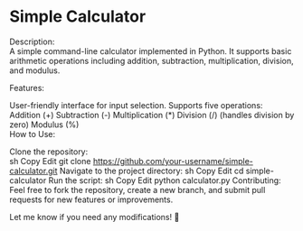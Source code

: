 # Simple Calculator
Description:
<br>
A simple command-line calculator implemented in Python. It supports basic arithmetic operations including addition, subtraction, multiplication, division, and modulus.
<br>

Features:
<br>

User-friendly interface for input selection.
Supports five operations:
Addition (+)
Subtraction (-)
Multiplication (*)
Division (/) (handles division by zero)
Modulus (%)
<br>
How to Use:
<br>


Clone the repository:
<br>
sh
Copy
Edit
git clone https://github.com/your-username/simple-calculator.git
Navigate to the project directory:
sh
Copy
Edit
cd simple-calculator
Run the script:
sh
Copy
Edit
python calculator.py
Contributing:
Feel free to fork the repository, create a new branch, and submit pull requests for new features or improvements.
<br>

Let me know if you need any modifications! 🚀